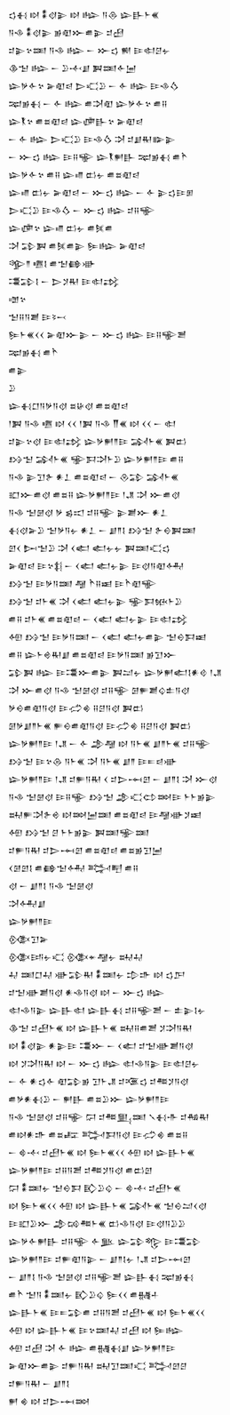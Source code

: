 <div class='block'>
<div class='line'>𒌓𒈬 𒊭 𒀮𒋼𒉌 𒊭 𒈗 𒀀𒁲 𒇽𒃲𒈨𒌍</div>
<div class='line'>𒀀𒈾 𒀮𒋼𒉌 𒂊𒊏𒁍𒌑𒉌 𒄑𒍎</div>
<div class='line'>𒄑𒉌𒆳𒌅 𒀀𒈾 𒈗 𒀸 𒁍𒌓 𒆍 𒄿𒊕𒆪𒉡</div>
<div class='line'>𒆠𒈠 𒈗 𒀸 𒊒𒋾𒋗 𒀉𒌅𒅆𒅁</div>
<div class='line'>𒇽𒃻𒅆𒆳 𒅕𒊏𒁀 𒆕𒄣𒊒 𒀸 𒅆 𒈗 𒄿𒈾𒋝</div>
<div class='line'>𒉈𒂊𒈬 𒀸 𒅆 𒈗 𒌑𒋫𒊏 𒇽𒃻𒅆𒆳 𒌑𒍝</div>
<div class='line'>𒇽𒐞𒆳 𒌑𒊺𒊏𒁀 𒇽𒂈𒃲𒆳 𒅕𒊏𒁀</div>
<div class='line'>𒀸 𒅆 𒈗 𒆕𒄣𒊒 𒄿𒈾𒋝 𒋫 𒄑𒋗𒊑𒅔𒉌</div>
<div class='line'>𒀸 𒁍𒌓 𒈗 𒄿𒍝𒊍 𒇽𒐞𒂍𒃲 𒉈𒂊𒈬 𒌑𒋻</div>
<div class='line'>𒇽𒃻𒅆𒆳 𒌑𒍝 𒇽𒈛 𒆗𒉡 𒌑𒊺𒊏𒁀</div>
<div class='line'>𒇽𒈛 𒆗𒉡 𒅕𒊏𒁀 𒀸 𒁍𒌓 𒈗 𒀸 𒅆 𒉌𒌓𒄿𒁳</div>
<div class='line'>𒆕𒄣𒊒 𒄿𒈾𒋝 𒀸 𒁍𒌓 𒈗 𒄑𒍝𒊍</div>
<div class='line'>𒇽𒂈𒆳 𒇽𒈛 𒆗𒉡 𒌑𒍮𒌑</div>
<div class='line'>𒋫 𒁉𒀉 𒌑𒍮𒌑𒉌 𒌉𒈗 𒅕𒊏𒁀</div>
<div class='line'>𒄊𒈫 𒍠𒋙 𒌑𒈠𒂵𒀝</div>
<div class='line'>𒃮𒁉𒋙 𒀸 𒆕𒋡𒊑 𒄿𒊕𒃶</div>
<div class='line'>𒌝𒆳</div>
<div class='line'>𒈠𒍝𒀀𒋢 𒄿𒂟𒁁</div>
<div class='line'>𒌉𒈨𒌍𒌋𒌋 𒅕𒊏𒁍𒉌 𒀸 𒁍𒌓 𒈗 𒄿𒍝𒊍𒍪</div>
<div class='line'>𒉈𒂊𒈬 𒌑𒋻</div>
<div class='line'>𒌑𒉌</div>
<div class='line'>𒊒</div>
<div class='line'>𒇽𒈬𒆸𒀀𒃻𒀀𒋼 𒊺𒄩𒋼 𒌑𒊺𒊏𒁀</div>
<div class='line'>𒁹𒀉 𒀀𒈾 𒍠 𒊭 𒌋𒌋 𒁹𒀉 𒀀𒈾 𒐖𒌍 𒊭 𒌋𒌋 𒀸 𒊕</div>
<div class='line'>𒄑𒉌𒆳𒋼 𒄿𒊕𒃶 𒇽𒃻𒂍𒈫𒄿 𒋆𒈨𒌍 𒀉𒆗</div>
<div class='line'>𒋳𒈠 𒋆𒈨𒌍 𒊌𒁕𒋫𒈨𒊒 𒇽𒃻𒂍𒈫𒄿 𒌑𒍝</div>
<div class='line'>𒀀𒈾 𒉌𒋛𒉿 𒀭𒁇 𒌑𒊺𒊏𒁀 𒀸 𒊮𒁉 𒋆𒈨𒌍</div>
<div class='line'>𒊬𒁍𒌑𒋼 𒌑𒊺𒍝 𒇽𒃻𒂍𒈫𒄿 𒁹𒂗 𒋫 𒁍𒌑𒋼</div>
<div class='line'>𒀀𒈾 𒈠𒇡𒋼 𒃻 𒌗𒀊 𒄑𒍝𒊍 𒉌𒋢𒁍 𒀭𒁇</div>
<div class='line'>𒈬𒋼𒅕𒊒 𒈠𒃻𒀀𒉡 𒀭𒁇 𒀸 𒋗𒈫𒋙 𒋳𒈠 𒉿𒀪𒀉𒌅</div>
<div class='line'>𒇻𒌋 𒄖𒈠𒊒 𒋫 𒌋𒅗 𒅗𒉡𒉡 𒀉𒌅𒄣𒌓</div>
<div class='line'>𒅕𒊏𒁀 𒄿𒆳𒈭 𒀸 𒌋𒅗 𒅗𒉡𒉌 𒄿𒋼𒀀𒊏𒅈</div>
<div class='line'>𒋳𒈠 𒄿𒃻𒀀𒌅 𒆷 𒋻𒍝𒀜 𒄿𒋻𒊏𒊍</div>
<div class='line'>𒋳𒈠 𒄑𒈨𒌍 𒋫 𒌋𒅗 𒅗𒉡𒉌 𒊌𒁕𒁮𒈨𒊒</div>
<div class='line'>𒌑𒍝 𒄑𒈨𒌍 𒌑𒊺𒊏𒁀 𒀸 𒌋𒅗 𒅗𒉡𒉌 𒄿𒊕𒃶</div>
<div class='line'>𒅇 𒋳𒈠 𒄿𒃻𒀀𒌅 𒀸 𒌋𒅗 𒅗𒉡𒌑𒉌 𒈠𒀪𒁕𒀜</div>
<div class='line'>𒌑𒍝 𒇽𒈨𒄴𒊑𒋗 𒌑𒊺𒊏𒁀 𒄿𒃻𒀀𒌅 𒂊𒋛𒁍</div>
<div class='line'>𒁉𒀉 𒈗 𒄿𒃮𒁍𒌑𒉌 𒀉𒁺𒉡 𒇽𒃻𒂍𒅗𒋙𒀭𒄲 𒁹𒂗</div>
<div class='line'>𒋫 𒁍𒌑𒋼 𒀀𒈾 𒈠𒇡𒋼 𒄑𒍝𒊍 𒌆𒊓𒋢𒌒𒉺𒀀𒋼</div>
<div class='line'>𒃻𒀪𒌑𒊏𒀀𒋼 𒄿𒈤𒄯 𒍝𒆪𒀀𒋼 𒀉𒆗</div>
<div class='line'>𒌆𒃻𒋗𒈫𒈨𒌍 𒊓𒀪𒌑𒊏𒀀𒋼 𒄿𒈤𒄯 𒍝𒆪𒀀𒋼 𒀉𒆗</div>
<div class='line'>𒇽𒃻𒂍𒈫𒄿 𒁹𒂗 𒀸 𒅆 𒂁𒆷 𒊭 𒀀𒈨𒌍 𒋗𒈫𒈨𒌍 𒄑𒍝𒊍</div>
<div class='line'>𒋳𒈠 𒄿𒆳𒁲 𒀀𒈨𒌍 𒋫 𒀀𒈨𒌍 𒋗𒈫 𒄿𒋰𒁀𒀝</div>
<div class='line'>𒇽𒃻𒂍𒈫𒄿 𒁹𒂗 𒄑𒊓𒀀𒊑 𒌋 𒄑𒆕𒆰𒇻 𒀸 𒋗𒈫𒋙 𒋫 𒁍𒋼</div>
<div class='line'>𒀀𒈾 𒈠𒇡𒋼 𒄿𒍝𒊍 𒋳𒈠 𒂁𒄣𒌌𒇷𒄿 𒈨𒈨𒂊𒉌</div>
<div class='line'>𒊻𒊓𒋫𒉿𒄴 𒊭𒇷𒅁𒌅 𒌑𒊺𒊏𒁀 𒄿𒆷𒀝𒋡𒀜</div>
<div class='line'>𒅇 𒋳𒈠 𒆪 𒈨𒈨𒂊𒉌 𒀉𒌅𒊌𒌅</div>
<div class='line'>𒄑𒊓𒀀𒊑 𒄑𒆕𒆰𒇻 𒌑𒊺𒊏𒁀 𒌑𒊺𒂊𒋛𒅁</div>
<div class='line'>𒌋𒌆𒇻𒋙 𒌑𒂵𒈠𒅈 𒅋𒋃 𒌑𒍝</div>
<div class='line'>𒋼 𒀸 𒋗𒈫𒋙 𒀀𒈾 𒈠𒇡𒋼</div>
<div class='line'>𒋫𒅈𒋗</div>
<div class='line'>𒇽𒃻𒂍𒈫𒄿</div>
<div class='line'>𒍜𒋛𒅕</div>
<div class='line'>𒍜𒅀𒉡𒄣 𒍜𒄬𒆷𒉡 𒊻𒄷</div>
<div class='line'>𒄷 𒌅𒆸𒄷 𒀝𒁉𒊑 𒀮𒌅𒉡 𒄠𒈥 𒊭 𒌓𒂅</div>
<div class='line'>𒄑𒈠𒀝𒋢𒀀𒋼 𒀭𒈾𒀀𒋼 𒊭 𒀸 𒁍𒌓 𒈗</div>
<div class='line'>𒊕𒈾𒀀𒉌 𒇽𒃲𒊕 𒇽𒃲𒈬 𒄑𒍝𒊍𒍪 𒀸 𒉺𒉌𒋙𒉡</div>
<div class='line'>𒆠𒈠 𒄑𒍎𒈨𒌍 𒊭 𒇽𒃲𒈨𒌍 𒊻𒍝𒌑𒍪 𒋡𒋫𒀀𒊑</div>
<div class='line'>𒊭 𒀮𒋼𒉌 𒀭𒉌𒄿 𒃮𒁍 𒀸 𒌋𒅗 𒄑𒈠𒀝𒋢𒀀𒋼</div>
<div class='line'>𒊭 𒋡𒋫𒀀𒊑 𒊭 𒀸 𒁍𒌓 𒈗 𒊕𒈾𒀀𒉌 𒄿𒊕𒆪𒉡</div>
<div class='line'>𒀸 𒅆 𒀭𒌓𒅆 𒊏𒁉𒂊 𒋛𒈨𒂗 𒄑𒍨𒌓 𒄑𒍣𒋡𒀀𒋼</div>
<div class='line'>𒌑𒃻𒀭𒈬𒊒 𒀸 𒂍𒃲 𒌑𒊺𒊒𒁍 𒇽𒃻𒂍𒈫𒄿</div>
<div class='line'>𒀀𒈾 𒈠𒇡𒋼 𒄑𒍝𒊍 𒁶 𒄑𒍣𒅅𒌅 𒃵𒈬𒋥 𒄑𒄀𒊑</div>
<div class='line'>𒌑𒊭𒀭𒈥 𒌑𒊺𒊐 𒅋𒁕𒀀𒋼 𒄿𒈤𒄯 𒌑𒊺𒍝</div>
<div class='line'>𒀸 𒄵𒋾 𒄑𒍎𒈨𒌍 𒊭 𒌉𒈨𒌍𒌋𒌋 𒅇 𒊭 𒇽𒃲𒈨𒌍</div>
<div class='line'>𒇽𒃻𒂍𒈫𒄿 𒄑𒍝𒀀𒍪 𒄑𒍣𒋡𒀀𒋼 𒌑𒆗𒇻</div>
<div class='line'>𒁶 𒀮𒌅𒉡 𒈠𒀪𒁕 𒃼𒊒𒌒 𒀸 𒄵𒋾 𒄑𒍎𒈨𒌍</div>
<div class='line'>𒊭 𒌉𒈨𒌍𒌋𒌋 𒅇 𒊭 𒇽𒃲𒈨𒌍 𒋆𒈨𒌍 𒈠𒀪𒁺𒌋𒋼</div>
<div class='line'>𒄿𒊬𒊒𒁍 𒂁𒄘𒍣𒈨𒌍 𒆗𒈾𒀀𒋼 𒄿𒋼𒀀𒊒𒊒</div>
<div class='line'>𒇽𒃻𒅆𒂍𒃲 𒄑𒍝𒊍 𒅆𒆥 𒇽𒁉𒈜 𒄿𒃮𒁉</div>
<div class='line'>𒇽𒃻𒂍𒈫𒄿 𒄑𒊓𒊏𒀀𒉌 𒀸 𒋗𒈫𒋙𒉡 𒁹𒂗 𒄑𒆕𒆰𒇻</div>
<div class='line'>𒀸 𒋗𒈫𒋙 𒀀𒈾 𒈠𒇡𒋼 𒄑𒍝𒊍𒍪 𒇽𒃲𒈬 𒉈𒂊𒈬</div>
<div class='line'>𒌑𒋻 𒈠𒀀 𒀮𒌅𒉡 𒃼𒊒𒌒 𒌉𒌋𒌋 𒌑𒉆𒈦</div>
<div class='line'>𒇽𒃲𒈨𒌍 𒄿𒋰𒁉𒌑 𒄑𒍝𒀀𒍪 𒄑𒍎𒈨𒌍 𒊭 𒌉𒈨𒌍𒌋𒌋</div>
<div class='line'>𒅇 𒊭 𒇽𒃲𒈨𒌍 𒄿𒆳𒌅𒄷 𒄑𒍎 𒊭 𒌉𒈗</div>
<div class='line'>𒅇 𒄑𒍎 𒋫 𒅆 𒈗 𒌑𒉆𒈬𒋗 𒇽𒃻𒂍𒈫𒄿</div>
<div class='line'>𒅕𒊏𒁍𒌑𒉌 𒄑𒊓𒀀𒊑 𒊻𒋛𒌅𒄣 𒅋𒇻𒆪</div>
<div class='line'>𒄑𒊓𒀀𒊑 𒀸 𒋗𒈫𒋙</div>
<div class='line'>𒂍 𒄯 𒊭 𒄑𒆕𒆰𒇷</div>
</div>